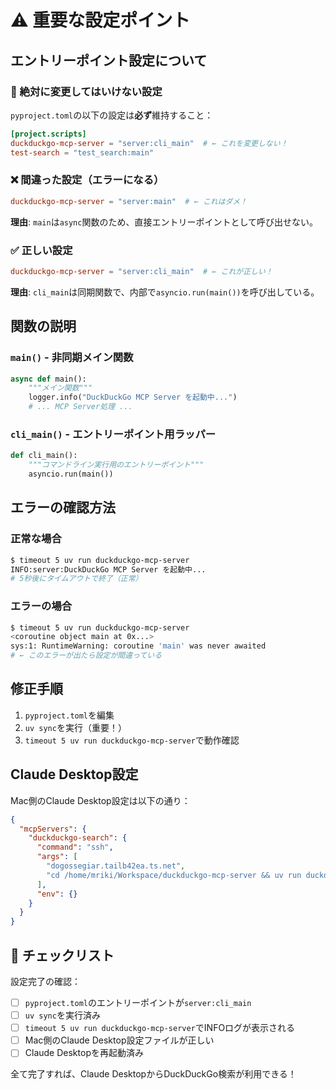 # ⚠️ 重要な設定ポイント

## エントリーポイント設定について

### 🚨 絶対に変更してはいけない設定

`pyproject.toml`の以下の設定は**必ず**維持すること：

```toml
[project.scripts]
duckduckgo-mcp-server = "server:cli_main"  # ← これを変更しない！
test-search = "test_search:main"
```

### ❌ 間違った設定（エラーになる）

```toml
duckduckgo-mcp-server = "server:main"  # ← これはダメ！
```

**理由**: `main`は`async`関数のため、直接エントリーポイントとして呼び出せない。

### ✅ 正しい設定

```toml
duckduckgo-mcp-server = "server:cli_main"  # ← これが正しい！
```

**理由**: `cli_main`は同期関数で、内部で`asyncio.run(main())`を呼び出している。

## 関数の説明

### `main()` - 非同期メイン関数
```python
async def main():
    """メイン関数"""
    logger.info("DuckDuckGo MCP Server を起動中...")
    # ... MCP Server処理 ...
```

### `cli_main()` - エントリーポイント用ラッパー
```python
def cli_main():
    """コマンドライン実行用のエントリーポイント"""
    asyncio.run(main())
```

## エラーの確認方法

### 正常な場合
```bash
$ timeout 5 uv run duckduckgo-mcp-server
INFO:server:DuckDuckGo MCP Server を起動中...
# 5秒後にタイムアウトで終了（正常）
```

### エラーの場合
```bash
$ timeout 5 uv run duckduckgo-mcp-server
<coroutine object main at 0x...>
sys:1: RuntimeWarning: coroutine 'main' was never awaited
# ← このエラーが出たら設定が間違っている
```

## 修正手順

1. `pyproject.toml`を編集
2. `uv sync`を実行（重要！）
3. `timeout 5 uv run duckduckgo-mcp-server`で動作確認

## Claude Desktop設定

Mac側のClaude Desktop設定は以下の通り：

```json
{
  "mcpServers": {
    "duckduckgo-search": {
      "command": "ssh",
      "args": [
        "dogossegiar.tailb42ea.ts.net",
        "cd /home/mriki/Workspace/duckduckgo-mcp-server && uv run duckduckgo-mcp-server"
      ],
      "env": {}
    }
  }
}
```

## 📝 チェックリスト

設定完了の確認：

- [ ] `pyproject.toml`のエントリーポイントが`server:cli_main`
- [ ] `uv sync`を実行済み
- [ ] `timeout 5 uv run duckduckgo-mcp-server`でINFOログが表示される
- [ ] Mac側のClaude Desktop設定ファイルが正しい
- [ ] Claude Desktopを再起動済み

全て完了すれば、Claude DesktopからDuckDuckGo検索が利用できる！ 